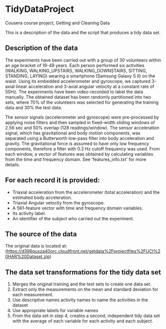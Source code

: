 # TidyDataProject
Cousera course project, Getting and Cleaning Data

This is a description of the data and the script that produces a tidy data set.

## Description of the data

The experiments have been carried out with a group of 30 volunteers within an age bracket of 19-48 years. Each person performed six activities (WALKING, WALKING_UPSTAIRS, WALKING_DOWNSTAIRS, SITTING, STANDING, LAYING) wearing a smartphone (Samsung Galaxy S II) on the waist. Using its embedded accelerometer and gyroscope, we captured 3-axial linear acceleration and 3-axial angular velocity at a constant rate of 50Hz. The experiments have been video-recorded to label the data manually. The obtained dataset has been randomly partitioned into two sets, where 70% of the volunteers was selected for generating the training data and 30% the test data. 

The sensor signals (accelerometer and gyroscope) were pre-processed by applying noise filters and then sampled in fixed-width sliding windows of 2.56 sec and 50% overlap (128 readings/window). The sensor acceleration signal, which has gravitational and body motion components, was separated using a Butterworth low-pass filter into body acceleration and gravity. The gravitational force is assumed to have only low frequency components, therefore a filter with 0.3 Hz cutoff frequency was used. From each window, a vector of features was obtained by calculating variables from the time and frequency domain. See 'features_info.txt' for more details.

## For each record it is provided:

- Triaxial acceleration from the accelerometer (total acceleration) and the estimated body acceleration.
- Triaxial Angular velocity from the gyroscope. 
- A 561-feature vector with time and frequency domain variables. 
- Its activity label. 
- An identifier of the subject who carried out the experiment.

## The source of the data

The original data is located at: (https://d396qusza40orc.cloudfront.net/getdata%2Fprojectfiles%2FUCI%20HAR%20Dataset.zip)

## The data set transformations for the tidy data set

1. Merges the original training and the test sets to create one data set.
2. Extract only the measurements on the mean and standard deviation for each measurement.
3. Use descriptive names activity names to name the activities in the dataset
4. Use appropriate labels for variable names
5. From the data set in step 4, creates a second, independent tidy data set with the average of each variable for each activity and each subject. 


